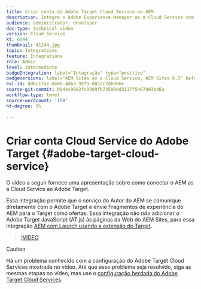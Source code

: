 ```yaml
---
title: Criar conta do Adobe Target Cloud Service no AEM
description: Integre o Adobe Experience Manager as a Cloud Service com o Adobe Target usando a autenticação Cloud Service e Adobe IMS.
audience: administrator, developer
doc-type: technical video
version: Cloud Service
kt: 6044
thumbnail: 41244.jpg
topic: Integrations
feature: Integrations
role: Admin
level: Intermediate
badgeIntegration: label="Integração" type="positive"
badgeVersions: label="AEM Sites as a Cloud Service, AEM Sites 6.5" before-title="false"
exl-id: dd6c17ae-8e08-4db3-95f9-081cc7dbd86e
source-git-commit: b044c9982fc9309fb73509dd3117f5467903bd6a
workflow-type: tm+mt
source-wordcount: '150'
ht-degree: 0%

---
```


# Criar conta Cloud Service do Adobe Target {#adobe-target-cloud-service}

O vídeo a seguir fornece uma apresentação sobre como conectar o AEM as a Cloud Service ao Adobe Target.

Essa integração permite que o serviço do Autor do AEM se comunique diretamente com o Adobe Target e envie Fragmentos de experiência do AEM para o Target como ofertas.  Essa integração não *não* adicionar o Adobe Target JavaScript (AT.js) às páginas da Web do AEM Sites, para essa integração [AEM com Launch usando a extensão do Target](../experience-platform/data-collection/tags/connect-aem-tag-property-using-ims.md).

>[!VIDEO](https://video.tv.adobe.com/v/41244?quality=12&learn=on)

>[!CAUTION]
>
>Há um problema conhecido com a configuração do Adobe Target Cloud Services mostrada no vídeo. Até que esse problema seja resolvido, siga as mesmas etapas no vídeo, mas use o [configuração herdada do Adobe Target Cloud Services](https://experienceleague.adobe.com/docs/experience-manager-learn/aem-target-tutorial/aem-target-implementation/using-aem-cloud-services.html).
